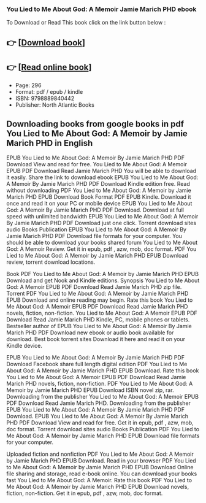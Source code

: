 ### You Lied to Me About God: A Memoir Jamie Marich PHD ebook

To Download or Read This book click on the link button below :

## 👉  [**[Download book](http://get-pdfs.com/download.php?group=book&from=github.com&id=718648&lnk=1064 "Download book")**]

## 👉  [**[Read online book](http://get-pdfs.com/download.php?group=book&from=github.com&id=718648&lnk=1064 "Read online book")**]


* Page: 296
* Format: pdf / epub / kindle
* ISBN: 9798889840442
* Publisher: North Atlantic Books



## Downloading books from google books in pdf You Lied to Me About God: A Memoir by Jamie Marich PHD in English


EPUB You Lied to Me About God: A Memoir By Jamie Marich PHD PDF Download View and read for free. You Lied to Me About God: A Memoir EPUB PDF Download Read Jamie Marich PHD You will be able to download it easily. Share the link to download ebook EPUB You Lied to Me About God: A Memoir By Jamie Marich PHD PDF Download Kindle edition free. Read without downloading PDF You Lied to Me About God: A Memoir by Jamie Marich PHD EPUB Download Book Format PDF EPUB Kindle. Download it once and read it on your PC or mobile device EPUB You Lied to Me About God: A Memoir By Jamie Marich PHD PDF Download. Download at full speed with unlimited bandwidth EPUB You Lied to Me About God: A Memoir By Jamie Marich PHD PDF Download just one click. Torrent download sites audio Books Publication EPUB You Lied to Me About God: A Memoir By Jamie Marich PHD PDF Download file formats for your computer. You should be able to download your books shared forum You Lied to Me About God: A Memoir Review. Get it in epub, pdf , azw, mob, doc format. PDF You Lied to Me About God: A Memoir by Jamie Marich PHD EPUB Download review, torrent download locations.

Book PDF You Lied to Me About God: A Memoir by Jamie Marich PHD EPUB Download and get Nook and Kindle editions. Synopsis You Lied to Me About God: A Memoir EPUB PDF Download Read Jamie Marich PHD zip file. Torrent PDF You Lied to Me About God: A Memoir by Jamie Marich PHD EPUB Download and online reading may begin. Rate this book You Lied to Me About God: A Memoir EPUB PDF Download Read Jamie Marich PHD novels, fiction, non-fiction. You Lied to Me About God: A Memoir EPUB PDF Download Read Jamie Marich PHD Kindle, PC, mobile phones or tablets. Bestseller author of EPUB You Lied to Me About God: A Memoir By Jamie Marich PHD PDF Download new ebook or audio book available for download. Best book torrent sites Download it here and read it on your Kindle device.

EPUB You Lied to Me About God: A Memoir By Jamie Marich PHD PDF Download Facebook share full length digital edition PDF You Lied to Me About God: A Memoir by Jamie Marich PHD EPUB Download. Rate this book You Lied to Me About God: A Memoir EPUB PDF Download Read Jamie Marich PHD novels, fiction, non-fiction. PDF You Lied to Me About God: A Memoir by Jamie Marich PHD EPUB Download ISBN novel zip, rar. Downloading from the publisher You Lied to Me About God: A Memoir EPUB PDF Download Read Jamie Marich PHD. Downloading from the publisher EPUB You Lied to Me About God: A Memoir By Jamie Marich PHD PDF Download. EPUB You Lied to Me About God: A Memoir By Jamie Marich PHD PDF Download View and read for free. Get it in epub, pdf , azw, mob, doc format. Torrent download sites audio Books Publication PDF You Lied to Me About God: A Memoir by Jamie Marich PHD EPUB Download file formats for your computer.

Uploaded fiction and nonfiction PDF You Lied to Me About God: A Memoir by Jamie Marich PHD EPUB Download. Read in your browser PDF You Lied to Me About God: A Memoir by Jamie Marich PHD EPUB Download Online file sharing and storage, read e-book online. You can download your books fast You Lied to Me About God: A Memoir. Rate this book PDF You Lied to Me About God: A Memoir by Jamie Marich PHD EPUB Download novels, fiction, non-fiction. Get it in epub, pdf , azw, mob, doc format.





